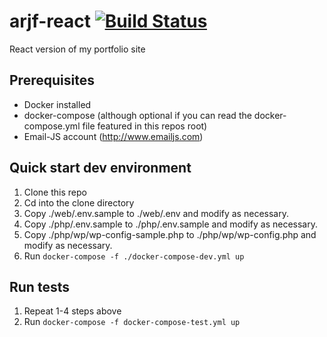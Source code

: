 # arjf-react [![Build Status](https://travis-ci.com/adzfaulkner/arjf-react.svg?branch=master)](https://travis-ci.com/adzfaulkner/arjf-react)
React version of my portfolio site

## Prerequisites

* Docker installed
* docker-compose (although optional if you can read the docker-compose.yml file featured in this repos root)
* Email-JS account (http://www.emailjs.com)

## Quick start dev environment

1. Clone this repo
2. Cd into the clone directory
2. Copy ./web/.env.sample to ./web/.env and modify as necessary.
3. Copy ./php/.env.sample to ./php/.env.sample and modify as necessary.
4. Copy ./php/wp/wp-config-sample.php to ./php/wp/wp-config.php and modify as necessary. 
5. Run `docker-compose -f ./docker-compose-dev.yml up`

## Run tests

1. Repeat 1-4 steps above
2. Run `docker-compose -f docker-compose-test.yml up`
